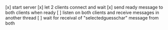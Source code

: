 [x] start server
[x] let 2 clients connect and wait
[x] send ready message to both clients when ready
[ ] listen on both clients and receive messages in another thread
[ ] wait for receival of "selectedguesschar" message from both
